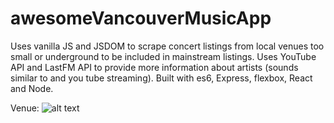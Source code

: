 # awesomeVancouverMusicApp

Uses vanilla JS and JSDOM to scrape concert listings from local venues too small or underground to be included in mainstream listings. Uses YouTube API and LastFM API to provide more information about artists (sounds similar to and you tube streaming). Built with es6, Express, flexbox, React and Node.


Venue:
![alt text](https://github.com/jenjwong/awesomeVancouverMusicApp/blob/eventsList/src/css/images/venuePic.png "Venue Music App")

